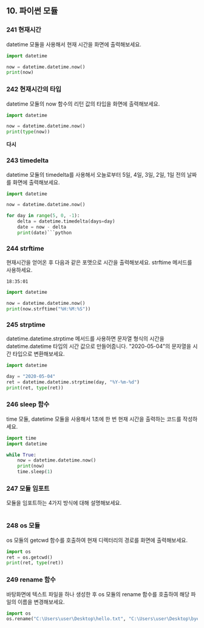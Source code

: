## 10. 파이썬 모듈

### 241 현재시간
datetime 모듈을 사용해서 현재 시간을 화면에 출력해보세요.

```python
import datetime

now = datetime.datetime.now()
print(now)
```

### 242 현재시간의 타입
datetime 모듈의 now 함수의 리턴 값의 타입을 화면에 출력해보세요.

```python
import datetime

now = datetime.datetime.now()
print(type(now))
```
**다시**
### 243 timedelta
datetime 모듈의 timedelta를 사용해서 오늘로부터 5일, 4일, 3일, 2일, 1일 전의 날짜를 화면에 출력해보세요.

```python
import datetime

now = datetime.datetime.now()

for day in range(5, 0, -1):
    delta = datetime.timedelta(days=day)
    date = now - delta
    print(date)```python

```

### 244 strftime
현재시간을 얻어온 후 다음과 같은 포맷으로 시간을 출력해보세요. strftime 메서드를 사용하세요.
```
18:35:01 
```
```python
import datetime

now = datetime.datetime.now()
print(now.strftime("%H:%M:%S"))

```

### 245 strptime
datetime.datetime.strptime 메서드를 사용하면 문자열 형식의 시간을 datetime.datetime 타입의 시간 값으로 만들어줍니다. "2020-05-04"의 문자열을 시간 타입으로 변환해보세요.
```python
import datetime

day = "2020-05-04"
ret = datetime.datetime.strptime(day, "%Y-%m-%d")
print(ret, type(ret))
```

### 246 sleep 함수
time 모듈, datetime 모듈을 사용해서 1초에 한 번 현재 시간을 출력하는 코드를 작성하세요.
```python
import time
import datetime

while True:
    now = datetime.datetime.now()
    print(now)
    time.sleep(1)
```

### 247 모듈 임포트
모듈을 임포트하는 4가지 방식에 대해 설명해보세요.
```python

```

### 248 os 모듈
os 모듈의 getcwd 함수를 호출하여 현재 디렉터리의 경로를 화면에 출력해보세요.
```python
import os
ret = os.getcwd()
print(ret, type(ret))
```

### 249 rename 함수
바탕화면에 텍스트 파일을 하나 생성한 후 os 모듈의 rename 함수를 호출하여 해당 파일의 이름을 변경해보세요.
```python
import os
os.rename("C:\Users\user\Desktop\hello.txt", "C:\Users\user\Desktop\bye.txt")
```
